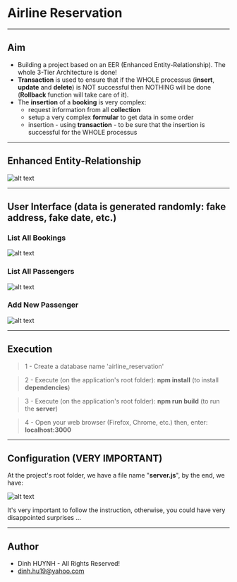 # Airline Reservation

---

## Aim
* Building a project based on an EER (Enhanced Entity-Relationship). The whole 3-Tier Architecture is done!
* **Transaction** is used to ensure that if the WHOLE processus (**insert**, **update** and **delete**) is NOT successful then NOTHING will be done (**Rollback** function will take care of it).
* The **insertion** of a **booking** is very complex:
   - request information from all **collection**
   - setup a very complex **formular** to get data in some order
   - insertion - using **transaction** - to be sure that the insertion is successful for the WHOLE processus

---------------

## Enhanced Entity-Relationship

![alt text](assets/img/airlinebooking.jpg)

---------------

## User Interface (data is generated randomly: fake address, fake date, etc.)

### List All Bookings
![alt text](assets/img/bookingList.jpg)

### List All Passengers
![alt text](assets/img/passengerList.jpg)

### Add New Passenger
![alt text](assets/img/addPassenger.jpg)

---------------

## Execution

> 1 - Create a database name 'airline_reservation'<br/>

> 2 - Execute (on the application's root folder): **npm install** (to install **dependencies**)<br/>

> 3 - Execute (on the application's root folder): **npm run build** (to run the **server**)<br/>

> 4 - Open your web browser (Firefox, Chrome, etc.) then, enter: **localhost:3000**<br/>

---------------

## Configuration (VERY IMPORTANT)

At the project's root folder, we have a file name "**server.js**", by the end, we have:

![alt text](assets/img/server_config.jpg)

It's very important to follow the instruction, otherwise, you could have very disappointed surprises ...

---------------

## Author
* Dinh HUYNH - All Rights Reserved!
* dinh.hu19@yahoo.com
